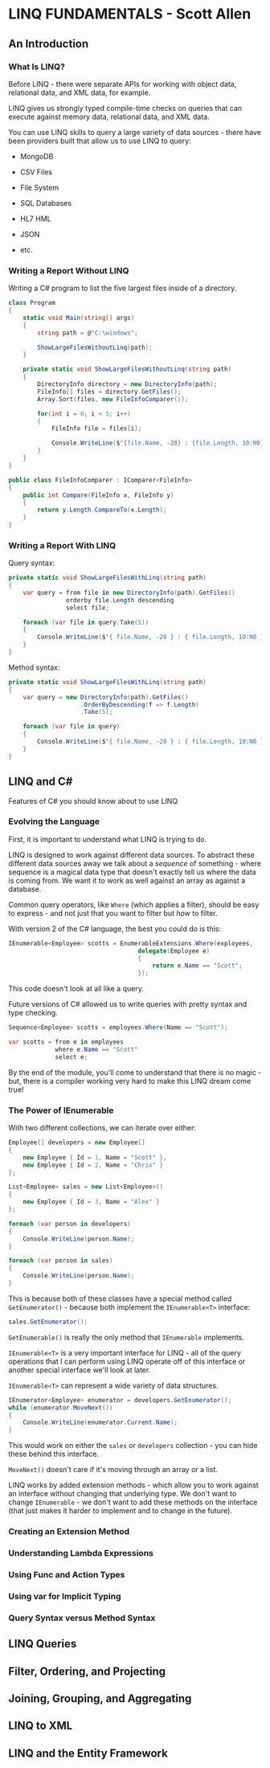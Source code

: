 # LINQ FUNDAMENTALS - Scott Allen

## An Introduction

### What Is LINQ?

Before LINQ - there were separate APIs for working with object data, relational data, and XML data, for example.

LINQ gives us strongly typed compile-time checks on queries that can execute against memory data, relational data, and XML data.

You can use LINQ skills to query a large variety of data sources - there have been providers built that allow us to use LINQ to query:

- MongoDB

- CSV Files

- File System

- SQL Databases

- HL7 HML

- JSON

- etc.

### Writing a Report Without LINQ

Writing a C# program to list the five largest files inside of a directory.

```cs
class Program
{
    static void Main(string[] args)
    {
        string path = @"C:\windows";

        ShowLargeFilesWithoutLinq(path);
    }

    private static void ShowLargeFilesWithoutLinq(string path)
    {
        DirectoryInfo directory = new DirectoryInfo(path);
        FileInfo[] files = directory.GetFiles();
        Array.Sort(files, new FileInfoComparer());

        for(int i = 0; i < 5; i++)
        {
            FileInfo file = files[i];

            Console.WriteLine($"{file.Name, -20} : {file.Length, 10:N0}");
        }
    }
}

public class FileInfoComparer : IComparer<FileInfo>
{
    public int Compare(FileInfo x, FileInfo y)
    {
        return y.Length.CompareTo(x.Length);
    }
}
```

### Writing a Report With LINQ

Query syntax:

```cs
private static void ShowLargeFilesWithLinq(string path)
{
    var query = from file in new DirectoryInfo(path).GetFiles()
                orderby file.Length descending
                select file;

    foreach (var file in query.Take(5))
    {
        Console.WriteLine($"{ file.Name, -20 } : { file.Length, 10:N0 }");
    }
}
```

Method syntax:

```cs
private static void ShowLargeFilesWithLinq(string path)
{
    var query = new DirectoryInfo(path).GetFiles()
                    .OrderByDescending(f => f.Length)
                    .Take(5);

    foreach (var file in query)
    {
        Console.WriteLine($"{ file.Name, -20 } : { file.Length, 10:N0 }");
    }
}
```

## LINQ and C#

Features of C# you should know about to use LINQ

### Evolving the Language

First, it is important to understand what LINQ is trying to do.

LINQ is designed to work against different data sources. To abstract these different data sources away we talk about a *sequence* of something - where sequence is a magical data type that doesn't exactly tell us where the data is coming from. We want it to work as well against an array as against a database.

Common query operators, like `Where` (which applies a filter), should be easy to express - and not just that you want to filter but *how* to filter.

With version 2 of the C# language, the best you could do is this:

```cs
IEnumerable<Employee> scotts = EnumerableExtensions.Where(exployees,
                                    delegate(Employee e)
                                    {
                                        return e.Name == "Scott";
                                    });
```

This code doesn't look at all like a query.

Future versions of C# allowed us to write queries with pretty syntax and type checking.

```cs
Sequence<Employee> scotts = employees.Where(Name == "Scott");

var scotts = from e in employees
             where e.Name == "Scott"
             select e;
```

By the end of the module, you'll come to understand that there is no magic - but, there is a compiler working very hard to make this LINQ dream come true!

### The Power of IEnumerable

With two different collections, we can iterate over either:

```cs
Employee[] developers = new Employee[]
{
    new Employee { Id = 1, Name = "Scott" },
    new Employee { Id = 2, Name = "Chris" }
};

List<Employee> sales = new List<Employee>()
{
    new Employee { Id = 3, Name = "Alex" }
};

foreach (var person in developers)
{
    Console.WriteLine(person.Name);
}

foreach (var person in sales)
{
    Console.WriteLine(person.Name);
}
```

This is because both of these classes have a special method called `GetEnumerator()` - because both implement the `IEnumerable<T>` interface:

```cs
sales.GetEnumerator();
```

`GetEnumerable()` is really the only method that `IEnumerable` implements.

`IEnumerable<T>` is a very important interface for LINQ - all of the query operations that I can perform using LINQ operate off of this interface or another special interface we'll look at later.

`IEnumerable<T>` can represent a wide variety of data structures.

```cs
IEnumerator<Employee> enumerator = developers.GetEnumerator();
while (enumerator.MoveNext())
{
    Console.WriteLine(enumerator.Current.Name);
}
```

This would work on either the `sales` or `developers` collection - you can hide these behind this interface.

`MoveNext()` doesn't care if it's moving through an array or a list.

LINQ works by added extension methods - which allow you to work against an interface without changing that underlying type. We don't want to change `IEnumerable` - we don't want to add these methods on the interface (that just makes it harder to implement and to change in the future).

### Creating an Extension Method

### Understanding Lambda Expressions

### Using Func and Action Types

### Using var for Implicit Typing

### Query Syntax versus Method Syntax

## LINQ Queries

## Filter, Ordering, and Projecting

## Joining, Grouping, and Aggregating

## LINQ to XML

## LINQ and the Entity Framework

## 